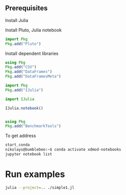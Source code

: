 ## Prerequisites

Install Julia

Install Pluto, Julia notebook

```jl
import Pkg
Pkg.add("Pluto")
```

Install dependent libraries

```jl
using Pkg
Pkg.add("CSV")
Pkg.add("DataFrames")
Pkg.add("DataFramesMeta")
```


```jl
import Pkg
Pkg.add("IJulia")

import IJulia

IJulia.notebook()


using Pkg
Pkg.add("BenchmarkTools")
```

To get address

```bash
start_conda
nikolays@bumblebee:~$ conda activate xdmod-notebooks
jupyter notebook list
```


# Run examples

```bash
julia --project=.. ./simple1.jl
```
